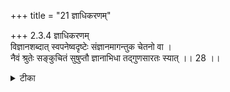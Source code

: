 +++
title = "21 ज्ञाधिकरणम्"

+++
2.3.4 ज्ञाधिकरणम्  
विज्ञानशब्दात् स्वपनेष्वदृष्टेः संज्ञानमागन्तुक चेतनो वा ।  
नैवं श्रुतेः सङ्कुचितं सुषुप्तौ ज्ञानाभिधा तद्गुणसारतः स्यात् ।। 28 ।।

<details><summary>टीका</summary>

2.3.4 ज्ञाधिकरणम् The साङ्ख्य-s contend that the individual soul can not be said to be the substratum of knowledge because he is declared to be of the nature of knowledge, and, also knowledge is absent during the state of deep sleep. The न्याय - वैशेशिक on the other hand, holds that the self is essentially insentient and sentience is an extraneous feature of it. Neither of the two views finds scriptural sanction for the श्रुति declares him to be both of the form of knowledge and also as possessor of knowledge.1 He is designated as ज्ञान as knowledge forms his essence; and absence of knowledge during deep-sleep is because of its remaining un - manifest and not because it is totally effaced. Notes : 1. BS. II. iii. 29.
</details>

